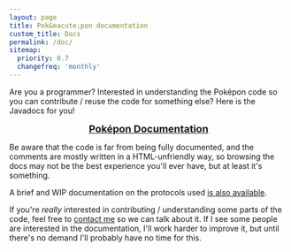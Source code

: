 ```yaml
---
layout: page
title: Pok&eacute;pon documentation
custom_title: Docs
permalink: /doc/
sitemap:
  priority: 0.7
  changefreq: 'monthly'
---
```


Are you a programmer? Interested in understanding the Pok&eacute;pon code so you can
contribute / reuse the code for something else? Here is the Javadocs for you!

<a style="width: 100%; display: block; font-size: large; text-align: center; font-weight: bold" href="/docs/">Pok&eacute;pon Documentation</a>

Be aware that the code is far from being fully documented, and the comments are
mostly written in a HTML-unfriendly way, so browsing the docs may not be the
best experience you'll ever have, but at least it's something.

A brief and WIP documentation on the protocols used [is also available](/protocols.html).

If you're *really* interested in contributing / understanding some parts of the code,
feel free to [contact me](mailto:silverweed1991@gmail.com) so we can talk about it.
If I see some people are interested in the documentation, I'll work harder to improve
it, but until there's no demand I'll probably have no time for this.
